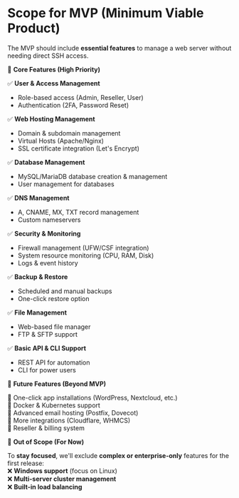 # Scope for MVP (Minimum Viable Product)

The MVP should include **essential features** to manage a web server without needing direct SSH access.

🔑 **Core Features (High Priority)**

✅ **User & Access Management**

- Role-based access (Admin, Reseller, User)
- Authentication (2FA, Password Reset)

✅ **Web Hosting Management**

- Domain & subdomain management
- Virtual Hosts (Apache/Nginx)
- SSL certificate integration (Let's Encrypt)

✅ **Database Management**

- MySQL/MariaDB database creation & management
- User management for databases

✅ **DNS Management**

- A, CNAME, MX, TXT record management
- Custom nameservers

✅ **Security & Monitoring**

- Firewall management (UFW/CSF integration)
- System resource monitoring (CPU, RAM, Disk)
- Logs & event history

✅ **Backup & Restore**

- Scheduled and manual backups
- One-click restore option

✅ **File Management**

- Web-based file manager
- FTP & SFTP support

✅ **Basic API & CLI Support**

- REST API for automation
- CLI for power users

🚀 **Future Features (Beyond MVP)**

🔹 One-click app installations (WordPress, Nextcloud, etc.)  
🔹 Docker & Kubernetes support  
🔹 Advanced email hosting (Postfix, Dovecot)  
🔹 More integrations (Cloudflare, WHMCS)  
🔹 Reseller & billing system

🚫 **Out of Scope (For Now)**

To **stay focused**, we'll exclude **complex or enterprise-only** features for the first release:  
❌ **Windows support** (focus on Linux)  
❌ **Multi-server cluster management**  
❌ **Built-in load balancing**
